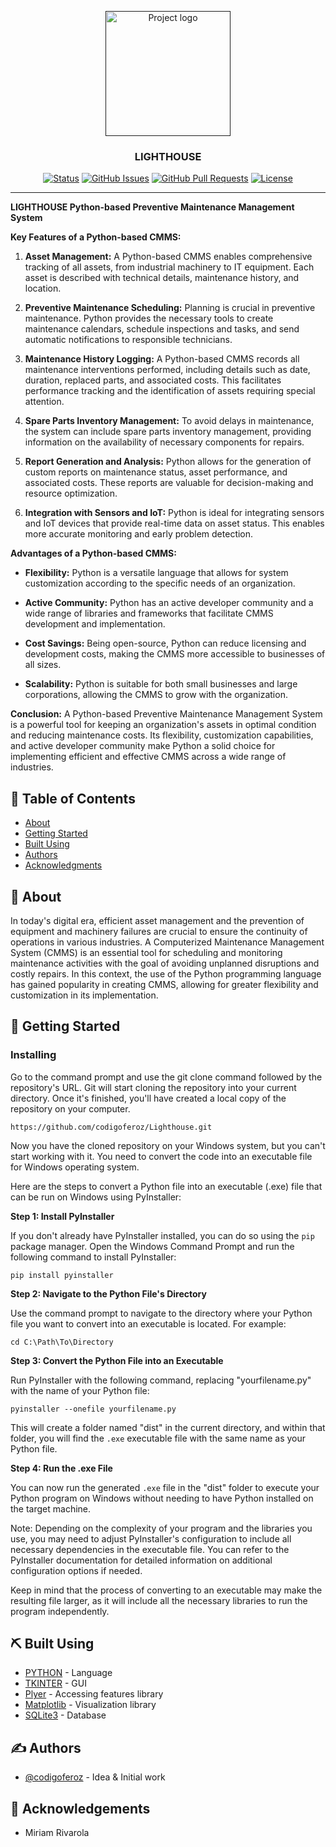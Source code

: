 <p align="center">
  <a href="" rel="noopener">
 <img width=200px height=200px src="https://i.imgur.com/QaEhQsX.png" alt="Project logo"></a>
</p>

<h3 align="center">LIGHTHOUSE</h3>

<div align="center">

[![Status](https://img.shields.io/badge/status-active-success.svg)]()
[![GitHub Issues](https://img.shields.io/github/issues/kylelobo/The-Documentation-Compendium.svg)](https://github.com/kylelobo/The-Documentation-Compendium/issues)
[![GitHub Pull Requests](https://img.shields.io/github/issues-pr/kylelobo/The-Documentation-Compendium.svg)](https://github.com/kylelobo/The-Documentation-Compendium/pulls)
[![License](https://img.shields.io/badge/license-GPL2.0-blue.svg)](/COPYING.txt)

</div>

---

<p align="center"> 

**LIGHTHOUSE Python-based Preventive Maintenance Management System**

**Key Features of a Python-based CMMS:**

1. **Asset Management:** A Python-based CMMS enables comprehensive tracking of all assets, from industrial machinery to IT equipment. Each asset is described with technical details, maintenance history, and location.

2. **Preventive Maintenance Scheduling:** Planning is crucial in preventive maintenance. Python provides the necessary tools to create maintenance calendars, schedule inspections and tasks, and send automatic notifications to responsible technicians.

3. **Maintenance History Logging:** A Python-based CMMS records all maintenance interventions performed, including details such as date, duration, replaced parts, and associated costs. This facilitates performance tracking and the identification of assets requiring special attention.

4. **Spare Parts Inventory Management:** To avoid delays in maintenance, the system can include spare parts inventory management, providing information on the availability of necessary components for repairs.

5. **Report Generation and Analysis:** Python allows for the generation of custom reports on maintenance status, asset performance, and associated costs. These reports are valuable for decision-making and resource optimization.

6. **Integration with Sensors and IoT:** Python is ideal for integrating sensors and IoT devices that provide real-time data on asset status. This enables more accurate monitoring and early problem detection.

**Advantages of a Python-based CMMS:**

- **Flexibility:** Python is a versatile language that allows for system customization according to the specific needs of an organization.

- **Active Community:** Python has an active developer community and a wide range of libraries and frameworks that facilitate CMMS development and implementation.

- **Cost Savings:** Being open-source, Python can reduce licensing and development costs, making the CMMS more accessible to businesses of all sizes.

- **Scalability:** Python is suitable for both small businesses and large corporations, allowing the CMMS to grow with the organization.

**Conclusion:**
A Python-based Preventive Maintenance Management System is a powerful tool for keeping an organization's assets in optimal condition and reducing maintenance costs. Its flexibility, customization capabilities, and active developer community make Python a solid choice for implementing efficient and effective CMMS across a wide range of industries.
    <br> 
</p>

## 📝 Table of Contents

- [About](#about)
- [Getting Started](#getting_started)
- [Built Using](#built_using)
- [Authors](#authors)
- [Acknowledgments](#acknowledgement)

## 🧐 About <a name = "about"></a>

In today's digital era, efficient asset management and the prevention of equipment and machinery failures are crucial to ensure the continuity of operations in various industries. A Computerized Maintenance Management System (CMMS) is an essential tool for scheduling and monitoring maintenance activities with the goal of avoiding unplanned disruptions and costly repairs. In this context, the use of the Python programming language has gained popularity in creating CMMS, allowing for greater flexibility and customization in its implementation.

## 🏁 Getting Started <a name = "getting_started"></a>

### Installing

Go to the command prompt and use the git clone command followed by the repository's URL. Git will start cloning the repository into your current directory. Once it's finished, you'll have created a local copy of the repository on your computer.

```
https://github.com/codigoferoz/Lighthouse.git
```

Now you have the cloned repository on your Windows system, but you can't start working with it. You need to convert the code into an executable file for Windows operating system.

Here are the steps to convert a Python file into an executable (.exe) file that can be run on Windows using PyInstaller:

**Step 1: Install PyInstaller**

If you don't already have PyInstaller installed, you can do so using the `pip` package manager. Open the Windows Command Prompt and run the following command to install PyInstaller:

```
pip install pyinstaller
```

**Step 2: Navigate to the Python File's Directory**

Use the command prompt to navigate to the directory where your Python file you want to convert into an executable is located. For example:

```
cd C:\Path\To\Directory
```

**Step 3: Convert the Python File into an Executable**

Run PyInstaller with the following command, replacing "yourfilename.py" with the name of your Python file:

```
pyinstaller --onefile yourfilename.py
```

This will create a folder named "dist" in the current directory, and within that folder, you will find the `.exe` executable file with the same name as your Python file.

**Step 4: Run the .exe File**

You can now run the generated `.exe` file in the "dist" folder to execute your Python program on Windows without needing to have Python installed on the target machine.

Note: Depending on the complexity of your program and the libraries you use, you may need to adjust PyInstaller's configuration to include all necessary dependencies in the executable file. You can refer to the PyInstaller documentation for detailed information on additional configuration options if needed.

Keep in mind that the process of converting to an executable may make the resulting file larger, as it will include all the necessary libraries to run the program independently.

## ⛏️ Built Using <a name = "built_using"></a>

- [PYTHON](https://www.python.org/) - Language
- [TKINTER](https://wiki.python.org/moin/TkInter) - GUI
- [Plyer](https://plyer.readthedocs.io/en/latest/) - Accessing features library
- [Matplotlib](https://matplotlib.org/) - Visualization library
- [SQLite3](https://www.sqlite.org/index.html) - Database 

## ✍️ Authors <a name = "authors"></a>

- [@codigoferoz](https://github.com/codigoferoz) - Idea & Initial work

## 🎉 Acknowledgements <a name = "acknowledgement"></a>

- Miriam Rivarola
